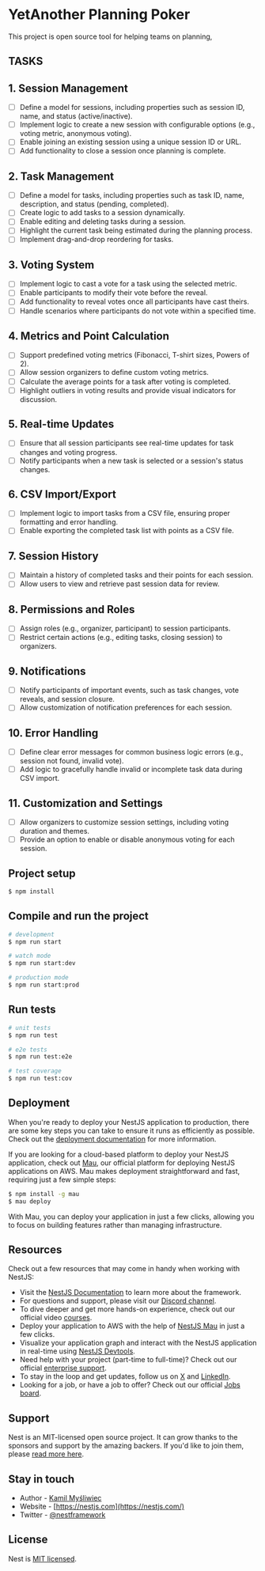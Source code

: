 # YetAnother Planning Poker

This project is open source tool for helping teams on planning,
## TASKS

## 1. Session Management
- [ ] Define a model for sessions, including properties such as session ID, name, and status (active/inactive).
- [ ] Implement logic to create a new session with configurable options (e.g., voting metric, anonymous voting).
- [ ] Enable joining an existing session using a unique session ID or URL.
- [ ] Add functionality to close a session once planning is complete.

## 2. Task Management
- [ ] Define a model for tasks, including properties such as task ID, name, description, and status (pending, completed).
- [ ] Create logic to add tasks to a session dynamically.
- [ ] Enable editing and deleting tasks during a session.
- [ ] Highlight the current task being estimated during the planning process.
- [ ] Implement drag-and-drop reordering for tasks.

## 3. Voting System
- [ ] Implement logic to cast a vote for a task using the selected metric.
- [ ] Enable participants to modify their vote before the reveal.
- [ ] Add functionality to reveal votes once all participants have cast theirs.
- [ ] Handle scenarios where participants do not vote within a specified time.

## 4. Metrics and Point Calculation
- [ ] Support predefined voting metrics (Fibonacci, T-shirt sizes, Powers of 2).
- [ ] Allow session organizers to define custom voting metrics.
- [ ] Calculate the average points for a task after voting is completed.
- [ ] Highlight outliers in voting results and provide visual indicators for discussion.

## 5. Real-time Updates
- [ ] Ensure that all session participants see real-time updates for task changes and voting progress.
- [ ] Notify participants when a new task is selected or a session's status changes.

## 6. CSV Import/Export
- [ ] Implement logic to import tasks from a CSV file, ensuring proper formatting and error handling.
- [ ] Enable exporting the completed task list with points as a CSV file.

## 7. Session History
- [ ] Maintain a history of completed tasks and their points for each session.
- [ ] Allow users to view and retrieve past session data for review.

## 8. Permissions and Roles
- [ ] Assign roles (e.g., organizer, participant) to session participants.
- [ ] Restrict certain actions (e.g., editing tasks, closing session) to organizers.

## 9. Notifications
- [ ] Notify participants of important events, such as task changes, vote reveals, and session closure.
- [ ] Allow customization of notification preferences for each session.

## 10. Error Handling
- [ ] Define clear error messages for common business logic errors (e.g., session not found, invalid vote).
- [ ] Add logic to gracefully handle invalid or incomplete task data during CSV import.

## 11. Customization and Settings
- [ ] Allow organizers to customize session settings, including voting duration and themes.
- [ ] Provide an option to enable or disable anonymous voting for each session.

## Project setup

```bash
$ npm install
```

## Compile and run the project

```bash
# development
$ npm run start

# watch mode
$ npm run start:dev

# production mode
$ npm run start:prod
```

## Run tests

```bash
# unit tests
$ npm run test

# e2e tests
$ npm run test:e2e

# test coverage
$ npm run test:cov
```

## Deployment

When you're ready to deploy your NestJS application to production, there are some key steps you can take to ensure it runs as efficiently as possible. Check out the [deployment documentation](https://docs.nestjs.com/deployment) for more information.

If you are looking for a cloud-based platform to deploy your NestJS application, check out [Mau](https://mau.nestjs.com), our official platform for deploying NestJS applications on AWS. Mau makes deployment straightforward and fast, requiring just a few simple steps:

```bash
$ npm install -g mau
$ mau deploy
```

With Mau, you can deploy your application in just a few clicks, allowing you to focus on building features rather than managing infrastructure.

## Resources

Check out a few resources that may come in handy when working with NestJS:

- Visit the [NestJS Documentation](https://docs.nestjs.com) to learn more about the framework.
- For questions and support, please visit our [Discord channel](https://discord.gg/G7Qnnhy).
- To dive deeper and get more hands-on experience, check out our official video [courses](https://courses.nestjs.com/).
- Deploy your application to AWS with the help of [NestJS Mau](https://mau.nestjs.com) in just a few clicks.
- Visualize your application graph and interact with the NestJS application in real-time using [NestJS Devtools](https://devtools.nestjs.com).
- Need help with your project (part-time to full-time)? Check out our official [enterprise support](https://enterprise.nestjs.com).
- To stay in the loop and get updates, follow us on [X](https://x.com/nestframework) and [LinkedIn](https://linkedin.com/company/nestjs).
- Looking for a job, or have a job to offer? Check out our official [Jobs board](https://jobs.nestjs.com).

## Support

Nest is an MIT-licensed open source project. It can grow thanks to the sponsors and support by the amazing backers. If you'd like to join them, please [read more here](https://docs.nestjs.com/support).

## Stay in touch

- Author - [Kamil Myśliwiec](https://twitter.com/kammysliwiec)
- Website - [https://nestjs.com](https://nestjs.com/)
- Twitter - [@nestframework](https://twitter.com/nestframework)

## License

Nest is [MIT licensed](https://github.com/nestjs/nest/blob/master/LICENSE).
